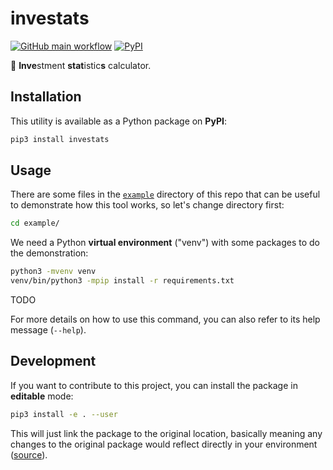 # investats

[![GitHub main workflow](https://img.shields.io/github/actions/workflow/status/dmotte/investats/main.yml?branch=main&logo=github&label=main&style=flat-square)](https://github.com/dmotte/investats/actions)
[![PyPI](https://img.shields.io/pypi/v/investats?logo=python&style=flat-square)](https://pypi.org/project/investats/)

:snake: **Inve**stment **stat**istic**s** calculator.

## Installation

This utility is available as a Python package on **PyPI**:

```bash
pip3 install investats
```

## Usage

There are some files in the [`example`](example) directory of this repo that can be useful to demonstrate how this tool works, so let's change directory first:

```bash
cd example/
```

We need a Python **virtual environment** ("venv") with some packages to do the demonstration:

```bash
python3 -mvenv venv
venv/bin/python3 -mpip install -r requirements.txt
```

TODO

For more details on how to use this command, you can also refer to its help message (`--help`).

## Development

If you want to contribute to this project, you can install the package in **editable** mode:

```bash
pip3 install -e . --user
```

This will just link the package to the original location, basically meaning any changes to the original package would reflect directly in your environment ([source](https://stackoverflow.com/a/35064498)).
